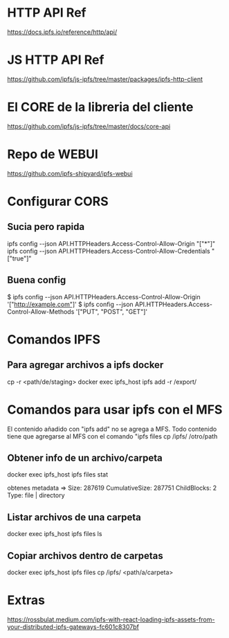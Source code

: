 # HTTP API Ref
https://docs.ipfs.io/reference/http/api/

# JS HTTP API Ref
https://github.com/ipfs/js-ipfs/tree/master/packages/ipfs-http-client

# El CORE de la libreria del cliente
https://github.com/ipfs/js-ipfs/tree/master/docs/core-api

# Repo de WEBUI
https://github.com/ipfs-shipyard/ipfs-webui

# Configurar CORS

## Sucia pero rapida
ipfs config --json API.HTTPHeaders.Access-Control-Allow-Origin "[\"*\"]"
ipfs config --json API.HTTPHeaders.Access-Control-Allow-Credentials "[\"true\"]"

## Buena config
$ ipfs config --json API.HTTPHeaders.Access-Control-Allow-Origin  '["http://example.com"]'
$ ipfs config --json API.HTTPHeaders.Access-Control-Allow-Methods '["PUT", "POST", "GET"]'

# Comandos IPFS

## Para agregar archivos a ipfs docker
cp -r <archivo> <path/de/staging>
docker exec ipfs_host ipfs add -r /export/<archivo>

# Comandos para usar ipfs con el MFS

El contenido añadido con "ipfs add" no se agrega a MFS. Todo contenido tiene que
agregarse al MFS con el comando "ipfs files cp /ipfs/<cid> /otro/path

## Obtener info de un archivo/carpeta
docker exec ipfs_host ipfs files stat <path>

obtenes metadata =>
<cid>
Size: 287619
CumulativeSize: 287751
ChildBlocks: 2
Type: file | directory

## Listar archivos de una carpeta
docker exec ipfs_host ipfs files ls <path>

## Copiar archivos dentro de carpetas
docker exec ipfs_host ipfs files cp /ipfs/<cid> <path/a/carpeta>

# Extras
https://rossbulat.medium.com/ipfs-with-react-loading-ipfs-assets-from-your-distributed-ipfs-gateways-fc601c8307bf